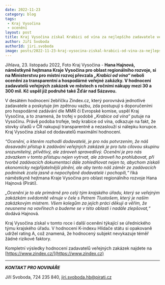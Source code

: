 ```yaml
---
date: 2022-11-23
category: blog
tags:
 - Kraj Vysočina
 - ocenění
layout: post
title: Kraj Vysočina získal Krabici od vína za nejlepšího zadavatele veřejných zakázek
author: Jiří Svoboda
authorId: jiri.svoboda
image: posts/2022-11-23-kraj-vysocina-ziskal-krabici-od-vina-za-nejlepsiho-zadavatele-verejnych-zakazek.jpg
---
```


Jihlava, 23. listopadu 2022, Foto Kraj Vysočina - **Hana Hajnová, náměstkyně hejtmana Kraje Vysočina pro oblast regionálního rozvoje, si na Ministerstvu pro místní rozvoj převzala *„Krabici od vína“* neboli ocenění za transparentní a hospodárné veřejné zakázky. V hodnocení zadavatelů veřejných zakázek ve městech s ročními nákupy mezi 30 a 300 mil. Kč uspěl již podruhé také Žďár nad Sázavou.**

V desátém hodnocení žebříčku Zindex.cz, který porovnává jednotlivé zadavatele a poskytuje jim zpětnou vazbu, zda postupují s doporučeními pro hospodárné zadávání dle MMR či Evropské komise, uspěl Kraj Vysočina, a to znamená, že trofej v podobě *„Krabice od vína“* putuje na Vysočinu. Právě podoba trofeje, tedy krabice od vína, odkazuje na fakt, že stovky úřadů v ČR nakupují transparentně a nezaslouží si nálepku korupce. Kraj Vysočina získal od dodavatelů maximální hodnocení. 

*“Ocenění, o kterém rozhodli dodavatelé, je pro nás potvrzením, že náš dosavadní přístup k zadávání veřejných zakázek je pro tuto cílovou skupinu srozumitelný, přívětivý, ale zároveň spravedlivý. Ocenění je pro nás závazkem v tomto přístupu nejen vytrvat, ale zároveň ho prohlubovat, při tvorbě zadávacích dokumentací dále zohledňovat nejen to, abychom získali ekonomicky nejpřijatelnější plnění, ale aby tento náš záměr ze zadávacích podmínek zcela jasně a nepochybně dodavatelé i pochopili,“* říká náměstkyně hejtmana Kraje Vysočina pro oblast regionálního rozvoje Hana Hajnová (Piráti).

*„Ocenění je to ale primárně pro celý tým krajského úřadu, který se veřejným zakázkám svědomitě věnuje v čele s Petrem Tlustošem, který je naším zakázkovým mistrem. Všem kolegům za jejich práci děkuji a věřím, že neusneme na vavřínech a budeme se v této oblasti i nadále zlepšovat,“* dodává Hajnová.

Kraj Vysočina získal v tomto roce i další ocenění týkající se úřednického týmu krajského úřadu. V hodnocení K-indexu Hlídače státu si opakovaně udržel rating A, což znamená, že hodnocený subjekt nevykazuje téměř žádné rizikové faktory.

Kompletní výsledky hodnocení zadavatelů veřejných zakázek najdete na [https://www.zindex.cz/](https://www.zindex.cz)

---

***KONTAKT PRO NOVINÁŘE*** 

Jiří Svoboda, 724 235 840, <jiri.svoboda.hb@pirati.cz>

